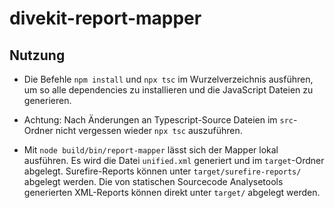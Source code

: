 # divekit-report-mapper

## Nutzung

* Die Befehle `npm install` und `npx tsc` im Wurzelverzeichnis ausführen, um so alle dependencies zu installieren und die JavaScript Dateien zu generieren.

* Achtung: Nach Änderungen an Typescript-Source Dateien im `src`-Ordner nicht vergessen wieder `npx tsc` auszuführen.

* Mit `node build/bin/report-mapper` lässt sich der Mapper lokal ausführen. Es wird die Datei `unified.xml` generiert und im `target`-Ordner abgelegt. Surefire-Reports können unter `target/surefire-reports/` abgelegt werden. Die von statischen Sourcecode Analysetools generierten XML-Reports können direkt unter `target/` abgelegt werden.
